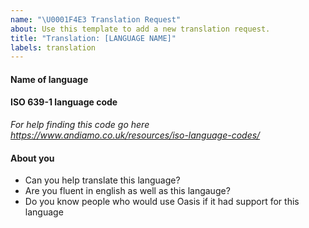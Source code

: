 ```yaml
---
name: "\U0001F4E3 Translation Request"
about: Use this template to add a new translation request.
title: "Translation: [LANGUAGE NAME]"
labels: translation
---
```


#### Name of language

#### ISO 639-1 language code
*For help finding this code go here https://www.andiamo.co.uk/resources/iso-language-codes/*

#### About you
 - Can you help translate this language?
 - Are you fluent in english as well as this langauge?
 - Do you know people who would use Oasis if it had support for this language
